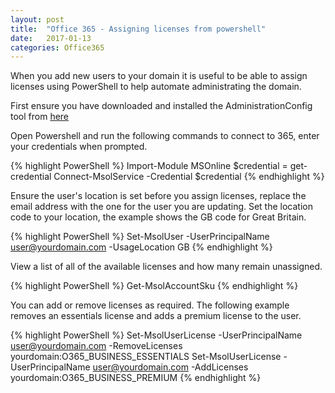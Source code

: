 ```yaml
---
layout: post
title:  "Office 365 - Assigning licenses from powershell"
date:   2017-01-13
categories: Office365
---
```


When you add new users to your domain it is useful to be able to assign licenses using PowerShell to help automate administrating the domain.

First ensure you have downloaded and installed the AdministrationConfig tool from [here](http://connect.microsoft.com/site1164/Downloads/DownloadDetails.aspx?DownloadID=59185)

Open Powershell and run the following commands to connect to 365, enter your credentials when prompted.

{% highlight PowerShell %}
Import-Module MSOnline
$credential = get-credential
Connect-MsolService -Credential $credential
{% endhighlight %}

Ensure the user's location is set before you assign licenses, replace the email address with the one for the user you are updating. Set the location code to your location, the example shows the GB code for Great Britain.

{% highlight PowerShell %}
Set-MsolUser -UserPrincipalName user@yourdomain.com -UsageLocation GB
{% endhighlight %}

View a list of all of the available licenses and how many remain unassigned.

{% highlight PowerShell %}
Get-MsolAccountSku
{% endhighlight %}

You can add or remove licenses as required. The following example removes an essentials license and adds a premium license to the user.

{% highlight PowerShell %}
Set-MsolUserLicense -UserPrincipalName user@yourdomain.com -RemoveLicenses yourdomain:O365_BUSINESS_ESSENTIALS
Set-MsolUserLicense -UserPrincipalName user@yourdomain.com -AddLicenses yourdomain:O365_BUSINESS_PREMIUM
{% endhighlight %}
